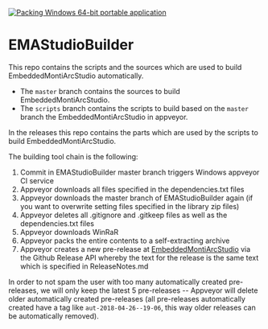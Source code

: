 [![Packing Windows 64-bit portable application](https://ci.appveyor.com/api/projects/status/e6j0od439jh25ax9?svg=true)](https://ci.appveyor.com/project/vonwenckstern/emastudiobuilder)

# EMAStudioBuilder

This repo contains the scripts and the sources which are used to build EmbeddedMontiArcStudio automatically.

* The `master` branch contains the sources to build EmbeddedMontiArcStudio.
* The `scripts` branch contains the scripts to build based on the `master` branch the EmbeddedMontiArcStudio in appveyor.

In the releases this repo contains the parts which are used by the scripts to build EmbeddedMontiArcStudio.

The building tool chain is the following:
1)	Commit in EMAStudioBuilder master branch triggers Windows appveyor CI service
2)	Appveyor downloads all files specified in the dependencies.txt files
3)	Appveyor downloads the master branch of EMAStudioBuilder again (if you want to overwrite setting files specified in the library zip files)
4)	Appveyor deletes all .gitignore and .gitkeep files as well as the dependencies.txt files
5)	Appveyor downloads WinRaR
6)	Appveyor packs the entire contents to a self-extracting archive
7)	Appveyor creates a new pre-release at [EmbeddedMontiArcStudio](https://github.com/EmbeddedMontiArc/EmbeddedMontiArcStudio) via the Github Release API whereby the text for the release is the same text which is specified in ReleaseNotes.md

In order to not spam the user with too many automatically created pre-releases, we will only keep the latest 5 pre-releases -- Appveyor will delete older automatically created pre-releases (all pre-releases automatically created have a tag like `aut-2018-04-26--19-06`, this way older releases can be automatically removed).
